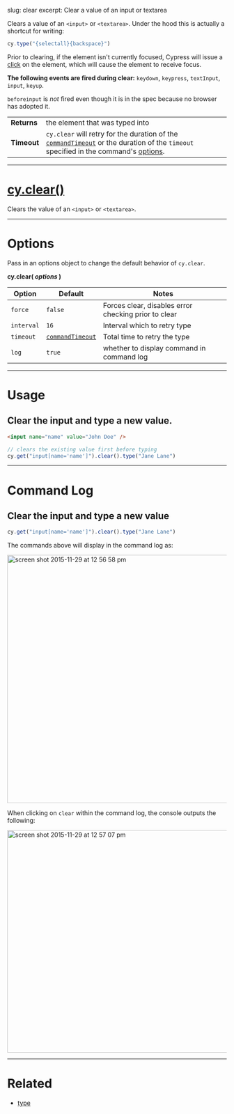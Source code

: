 slug: clear
excerpt: Clear a value of an input or textarea

Clears a value of an `<input>` or `<textarea>`. Under the hood this is actually a shortcut for writing:

```javascript
cy.type("{selectall}{backspace}")
```

Prior to clearing, if the element isn't currently focused, Cypress will issue a [click](https://on.cypress.io/api/click) on the element, which will cause the element to receive focus.

**The following events are fired during clear:** `keydown`, `keypress`, `textInput`, `input`, `keyup`.

`beforeinput` is *not* fired even though it is in the spec because no browser has adopted it.

| | |
|--- | --- |
| **Returns** | the element that was typed into |
| **Timeout** | `cy.clear` will retry for the duration of the [`commandTimeout`](https://on.cypress.io/guides/configuration#section-timeouts) or the duration of the `timeout` specified in the command's [options](#section-options).|

***

# [cy.clear()](#section-usage)

Clears the value of an `<input>` or `<textarea>`.

***

# Options

Pass in an options object to change the default behavior of `cy.clear`.

**cy.clear( *options* )**

Option | Default | Notes
--- | --- | ---
`force` | `false` | Forces clear, disables error checking prior to clear
`interval` | `16` | Interval which to retry type
`timeout` | [`commandTimeout`](https://on.cypress.io/guides/configuration#section-timeouts) | Total time to retry the type
`log` | `true` | whether to display command in command log

***

# Usage

## Clear the input and type a new value.

```html
<input name="name" value="John Doe" />
```

```javascript
// clears the existing value first before typing
cy.get("input[name='name']").clear().type("Jane Lane")
```

***

# Command Log

## Clear the input and type a new value

```javascript
cy.get("input[name='name']").clear().type("Jane Lane")
```

The commands above will display in the command log as:

<img width="570" alt="screen shot 2015-11-29 at 12 56 58 pm" src="https://cloud.githubusercontent.com/assets/1271364/11458939/bac1f4dc-9698-11e5-8e20-1ed9405f3d30.png">

When clicking on `clear` within the command log, the console outputs the following:

<img width="511" alt="screen shot 2015-11-29 at 12 57 07 pm" src="https://cloud.githubusercontent.com/assets/1271364/11458940/bdc93a50-9698-11e5-8be7-ef6a0470c3ae.png">

***

# Related

- [type](https://on.cypress.io/api/type)